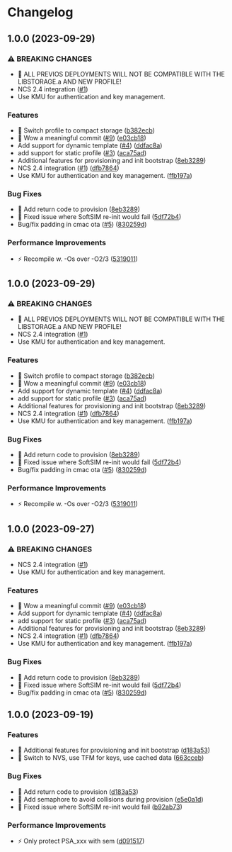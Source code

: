 # Changelog

## 1.0.0 (2023-09-29)


### ⚠ BREAKING CHANGES

* 🧨 ALL PREVIOS DEPLOYMENTS WILL NOT BE COMPATIBLE WITH THE LIBSTORAGE.a AND NEW PROFILE!
* NCS 2.4 integration ([#1](https://github.com/onomondo/nrf-softsim/issues/1))
* Use KMU for authentication and key management.

### Features

* 🎸 Switch profile to compact storage ([b382ecb](https://github.com/onomondo/nrf-softsim/commit/b382ecb72f9c10bb433960b9c54779a6d0030560))
* 🎸 Wow a meaningful commit ([#9](https://github.com/onomondo/nrf-softsim/issues/9)) ([e03cb18](https://github.com/onomondo/nrf-softsim/commit/e03cb18a9dd7eb072309729857851411a94bcfa5))
* Add support for dynamic template ([#4](https://github.com/onomondo/nrf-softsim/issues/4)) ([ddfac8a](https://github.com/onomondo/nrf-softsim/commit/ddfac8a3155a0dfb02a192985712110afde42afa))
* add support for static profile ([#3](https://github.com/onomondo/nrf-softsim/issues/3)) ([aca75ad](https://github.com/onomondo/nrf-softsim/commit/aca75ad8865e805269857bf4fda6db086948e02f))
* Additional features for provisioning and init bootstrap ([8eb3289](https://github.com/onomondo/nrf-softsim/commit/8eb3289b8b105dc50a57e47e70d5ed7dd1100188))
* NCS 2.4 integration ([#1](https://github.com/onomondo/nrf-softsim/issues/1)) ([dfb7864](https://github.com/onomondo/nrf-softsim/commit/dfb78649acbbc4269ec7327c88a662768aca7dca))
* Use KMU for authentication and key management. ([ffb197a](https://github.com/onomondo/nrf-softsim/commit/ffb197a6a8ca17df65dfd6bf3c292f50d2bf4f89))


### Bug Fixes

* 🐛 Add return code to provision ([8eb3289](https://github.com/onomondo/nrf-softsim/commit/8eb3289b8b105dc50a57e47e70d5ed7dd1100188))
* 🐛 Fixed issue where SoftSIM re-init would fail ([5df72b4](https://github.com/onomondo/nrf-softsim/commit/5df72b4106821eb63f516f87cbbb616a2cb3ac57))
* Bug/fix padding in cmac ota ([#5](https://github.com/onomondo/nrf-softsim/issues/5)) ([830259d](https://github.com/onomondo/nrf-softsim/commit/830259d2a5e3ed7d830a2da8f12404eca261fd2e))


### Performance Improvements

* ⚡️ Recompile w. -Os over -O2/3 ([5319011](https://github.com/onomondo/nrf-softsim/commit/5319011de8e641b68f16b9f52e2be9d9bd657b31))

## 1.0.0 (2023-09-29)


### ⚠ BREAKING CHANGES

* 🧨 ALL PREVIOS DEPLOYMENTS WILL NOT BE COMPATIBLE WITH THE LIBSTORAGE.a AND NEW PROFILE!
* NCS 2.4 integration ([#1](https://github.com/onomondo/nrf-softsim-dev/issues/1))
* Use KMU for authentication and key management.

### Features

* 🎸 Switch profile to compact storage ([b382ecb](https://github.com/onomondo/nrf-softsim-dev/commit/b382ecb72f9c10bb433960b9c54779a6d0030560))
* 🎸 Wow a meaningful commit ([#9](https://github.com/onomondo/nrf-softsim-dev/issues/9)) ([e03cb18](https://github.com/onomondo/nrf-softsim-dev/commit/e03cb18a9dd7eb072309729857851411a94bcfa5))
* Add support for dynamic template ([#4](https://github.com/onomondo/nrf-softsim-dev/issues/4)) ([ddfac8a](https://github.com/onomondo/nrf-softsim-dev/commit/ddfac8a3155a0dfb02a192985712110afde42afa))
* add support for static profile ([#3](https://github.com/onomondo/nrf-softsim-dev/issues/3)) ([aca75ad](https://github.com/onomondo/nrf-softsim-dev/commit/aca75ad8865e805269857bf4fda6db086948e02f))
* Additional features for provisioning and init bootstrap ([8eb3289](https://github.com/onomondo/nrf-softsim-dev/commit/8eb3289b8b105dc50a57e47e70d5ed7dd1100188))
* NCS 2.4 integration ([#1](https://github.com/onomondo/nrf-softsim-dev/issues/1)) ([dfb7864](https://github.com/onomondo/nrf-softsim-dev/commit/dfb78649acbbc4269ec7327c88a662768aca7dca))
* Use KMU for authentication and key management. ([ffb197a](https://github.com/onomondo/nrf-softsim-dev/commit/ffb197a6a8ca17df65dfd6bf3c292f50d2bf4f89))


### Bug Fixes

* 🐛 Add return code to provision ([8eb3289](https://github.com/onomondo/nrf-softsim-dev/commit/8eb3289b8b105dc50a57e47e70d5ed7dd1100188))
* 🐛 Fixed issue where SoftSIM re-init would fail ([5df72b4](https://github.com/onomondo/nrf-softsim-dev/commit/5df72b4106821eb63f516f87cbbb616a2cb3ac57))
* Bug/fix padding in cmac ota ([#5](https://github.com/onomondo/nrf-softsim-dev/issues/5)) ([830259d](https://github.com/onomondo/nrf-softsim-dev/commit/830259d2a5e3ed7d830a2da8f12404eca261fd2e))


### Performance Improvements

* ⚡️ Recompile w. -Os over -O2/3 ([5319011](https://github.com/onomondo/nrf-softsim-dev/commit/5319011de8e641b68f16b9f52e2be9d9bd657b31))

## 1.0.0 (2023-09-27)


### ⚠ BREAKING CHANGES

* NCS 2.4 integration ([#1](https://github.com/onomondo/nrf-softsim-dev/issues/1))
* Use KMU for authentication and key management.

### Features

* 🎸 Wow a meaningful commit ([#9](https://github.com/onomondo/nrf-softsim-dev/issues/9)) ([e03cb18](https://github.com/onomondo/nrf-softsim-dev/commit/e03cb18a9dd7eb072309729857851411a94bcfa5))
* Add support for dynamic template ([#4](https://github.com/onomondo/nrf-softsim-dev/issues/4)) ([ddfac8a](https://github.com/onomondo/nrf-softsim-dev/commit/ddfac8a3155a0dfb02a192985712110afde42afa))
* add support for static profile ([#3](https://github.com/onomondo/nrf-softsim-dev/issues/3)) ([aca75ad](https://github.com/onomondo/nrf-softsim-dev/commit/aca75ad8865e805269857bf4fda6db086948e02f))
* Additional features for provisioning and init bootstrap ([8eb3289](https://github.com/onomondo/nrf-softsim-dev/commit/8eb3289b8b105dc50a57e47e70d5ed7dd1100188))
* NCS 2.4 integration ([#1](https://github.com/onomondo/nrf-softsim-dev/issues/1)) ([dfb7864](https://github.com/onomondo/nrf-softsim-dev/commit/dfb78649acbbc4269ec7327c88a662768aca7dca))
* Use KMU for authentication and key management. ([ffb197a](https://github.com/onomondo/nrf-softsim-dev/commit/ffb197a6a8ca17df65dfd6bf3c292f50d2bf4f89))


### Bug Fixes

* 🐛 Add return code to provision ([8eb3289](https://github.com/onomondo/nrf-softsim-dev/commit/8eb3289b8b105dc50a57e47e70d5ed7dd1100188))
* 🐛 Fixed issue where SoftSIM re-init would fail ([5df72b4](https://github.com/onomondo/nrf-softsim-dev/commit/5df72b4106821eb63f516f87cbbb616a2cb3ac57))
* Bug/fix padding in cmac ota ([#5](https://github.com/onomondo/nrf-softsim-dev/issues/5)) ([830259d](https://github.com/onomondo/nrf-softsim-dev/commit/830259d2a5e3ed7d830a2da8f12404eca261fd2e))

## 1.0.0 (2023-09-19)


### Features

* 🎸 Additional features for provisioning and init bootstrap ([d183a53](https://github.com/onomondo/nrf-softsim-dev/commit/d183a53075945eb7623dffd3bc7b9fb4714dd64a))
* 🎸 Switch to NVS, use TFM for keys, use cached data ([663cceb](https://github.com/onomondo/nrf-softsim-dev/commit/663cceb3ad541f36f5b04d2079b1207a5bd461b5))


### Bug Fixes

* 🐛 Add return code to provision ([d183a53](https://github.com/onomondo/nrf-softsim-dev/commit/d183a53075945eb7623dffd3bc7b9fb4714dd64a))
* 🐛 Add semaphore to avoid collisions during provision ([e5e0a1d](https://github.com/onomondo/nrf-softsim-dev/commit/e5e0a1dd6f2afeae9ced33be82395fdfe83210be))
* 🐛 Fixed issue where SoftSIM re-init would fail ([b92ab73](https://github.com/onomondo/nrf-softsim-dev/commit/b92ab73c33723ce2f1ab873f2b099f96d5273122))


### Performance Improvements

* ⚡️ Only protect PSA_xxx with sem ([d091517](https://github.com/onomondo/nrf-softsim-dev/commit/d091517dee35b287f175e1184fcc718db0f681b1))
